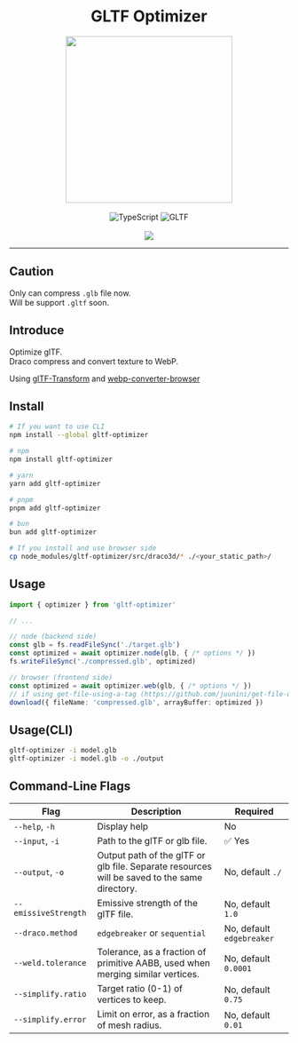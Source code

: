 <h1 align="center">GLTF Optimizer</h1>

<div align="center">
  <img
    src="https://repository-images.githubusercontent.com/581755148/e31793f8-a960-45f0-887e-fffe5f68677f"
    alt=""
    width="300"
  />
</div>

<br />

<div align="center">
  <img src="https://img.shields.io/badge/TypeScript-007ACC?style=for-the-badge&logo=typescript&logoColor=white" alt="TypeScript" />
  <img src="https://img.shields.io/badge/GLTF-07C160?style=for-the-badge&logo=gltf&logoColor=white" alt="GLTF" />
</div>

<br />

<div align="center">
  <a href="https://codecov.io/gh/juunini/gltf-optimizer" > 
    <img src="https://codecov.io/gh/juunini/gltf-optimizer/branch/main/graph/badge.svg?token=46CB8BN45T"/> 
  </a>
</div>

---

## Caution

Only can compress `.glb` file now.  
Will be support `.gltf` soon.  

## Introduce

Optimize glTF.  
Draco compress and convert texture to WebP.  

Using [glTF-Transform](https://github.com/donmccurdy/glTF-Transform) and [webp-converter-browser](https://github.com/juunini/webp-converter-browser)

## Install

```bash
# If you want to use CLI
npm install --global gltf-optimizer

# npm
npm install gltf-optimizer

# yarn
yarn add gltf-optimizer

# pnpm
pnpm add gltf-optimizer

# bun
bun add gltf-optimizer

# If you install and use browser side
cp node_modules/gltf-optimizer/src/draco3d/* ./<your_static_path>/
```

## Usage

```ts
import { optimizer } from 'gltf-optimizer'

// ...

// node (backend side)
const glb = fs.readFileSync('./target.glb')
const optimized = await optimizer.node(glb, { /* options */ })
fs.writeFileSync('./compressed.glb', optimized)

// browser (frontend side)
const optimized = await optimizer.web(glb, { /* options */ })
// if using get-file-using-a-tag (https://github.com/juunini/get-file-using-a-tag)
download({ fileName: 'compressed.glb', arrayBuffer: optimized })
```

## Usage(CLI)

```bash
gltf-optimizer -i model.glb
gltf-optimizer -i model.glb -o ./output
```

## Command-Line Flags

| Flag | Description | Required |
|-|-|-|
| `--help`, `-h` | Display help | No |
| `--input`, `-i` | Path to the glTF or glb file. | :white_check_mark: Yes |
| `--output`, `-o` | Output path of the glTF or glb file. Separate resources will be saved to the same directory. | No, default `./` |
| `--emissiveStrength` | Emissive strength of the glTF file. | No, default `1.0` |
| `--draco.method` | `edgebreaker` or `sequential` | No, default `edgebreaker` |
| `--weld.tolerance` | Tolerance, as a fraction of primitive AABB, used when merging similar vertices. | No, default `0.0001` |
| `--simplify.ratio` | Target ratio (0-1) of vertices to keep. | No, default `0.75` |
| `--simplify.error` | Limit on error, as a fraction of mesh radius. | No, default `0.01` |
